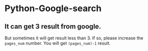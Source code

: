 # Python-Google-search
## It can get 3 result from google.
But sometimes it will get result less than 3.
If so, please increase the `pages_num` number.
You will get `(pages_num)-1` result.
